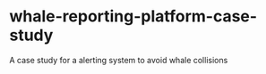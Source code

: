 # whale-reporting-platform-case-study
A case study for a alerting system to avoid whale collisions 
